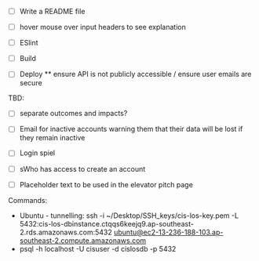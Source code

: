 
- [ ] Write a README file
- [ ] hover mouse over input headers to see explanation  
- [ ] ESlint  
- [ ] Build  
- [ ] Deploy ** ensure API is not publicly accessible / ensure user emails are secure  


TBD: 
- [ ] separate outcomes and impacts?  
- [ ] Email for inactive accounts warning them that their data will be lost if they remain inactive  
- [ ] Login spiel  
- [ ] sWho has access to create an account  
- [ ] Placeholder text to be used in the elevator pitch page  




Commands:
 - Ubuntu - tunnelling: ssh -i ~/Desktop/SSH_keys/cis-los-key.pem -L 5432:cis-los-dbinstance.ctqqs6keejq9.ap-southeast-2.rds.amazonaws.com:5432 ubuntu@ec2-13-236-188-103.ap-southeast-2.compute.amazonaws.com
- psql -h localhost -U cisuser -d cislosdb -p 5432
